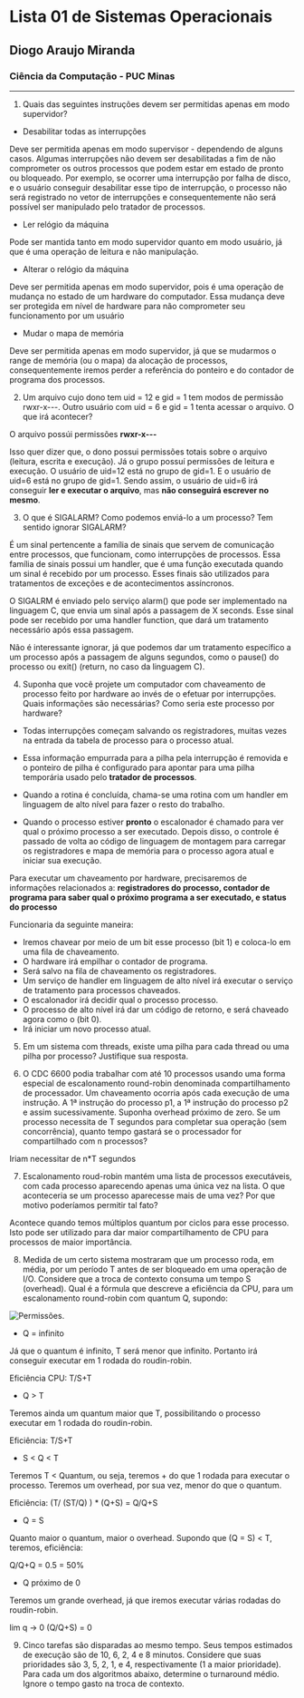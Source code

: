 # Lista 01 de Sistemas Operacionais
## Diogo Araujo Miranda
### Ciência da Computação - PUC Minas

---

1. Quais das seguintes instruções devem ser permitidas apenas em modo supervidor?

- Desabilitar todas as interrupções 

Deve ser permitida apenas em modo supervisor - dependendo de alguns casos. Algumas interrupções não devem ser desabilitadas a fim de não comprometer os outros processos que podem estar em estado de pronto ou bloqueado. Por exemplo, se ocorrer uma interrupção por falha de disco, e o usuário conseguir desabilitar esse tipo de interrupção, o processo não será registrado no vetor de interrupções e consequentemente não será possível ser manipulado pelo tratador de processos.

- Ler relógio da máquina

Pode ser mantida tanto em modo supervidor quanto em modo usuário, já que é uma operação de leitura e não manipulação.

- Alterar o relógio da máquina

Deve ser permitida apenas em modo supervidor, pois é uma operação de mudança no estado de um hardware do computador. Essa mudança deve ser protegida em nível de hardware para não comprometer seu funcionamento por um usuário

- Mudar o mapa de memória

Deve ser permitida apenas em modo supervidor, já que se mudarmos o range de memória (ou o mapa) da alocação de processos, consequentemente iremos perder a referência do ponteiro e do contador de programa dos processos.

2. Um arquivo cujo dono tem uid = 12 e gid = 1 tem modos de permissão rwxr-x---. Outro usuário com  uid = 6 e gid = 1 tenta acessar o arquivo. O que irá acontecer? 

O arquivo possúi permissões **rwxr-x---**

Isso quer dizer que, o dono possui permissões totais sobre o arquivo (leitura, escrita e execução). Já o grupo possuí permissões de leitura e execução. O usuário de uid=12 está no grupo de gid=1. E o usuário de uid=6 está no grupo de gid=1. Sendo assim, o usuário de uid=6 irá conseguir **ler e executar o arquivo**, mas **não conseguirá escrever no mesmo**.

3. O que é SIGALARM? Como podemos enviá-lo a um processo? Tem sentido ignorar SIGALARM? 

É um sinal pertencente a família de sinais que servem de comunicação entre processos, que funcionam, como interrupções de processos. Essa família de sinais possui um handler, que é uma função executada quando um sinal é recebido por um processo. Esses finais são utilizados para tratamentos de exceções e de acontecimentos assíncronos.

O SIGALRM é enviado pelo serviço alarm() que pode ser implementado na linguagem C, que envia um sinal após a passagem de X seconds. Esse sinal pode ser recebido por uma handler function, que dará um tratamento necessário após essa passagem. 

Não é interessante ignorar, já que podemos dar um tratamento específico a um processo após a passagem de alguns segundos, como o pause() do processo ou exit() (return, no caso da linguagem C).

4. Suponha que você projete um computador com chaveamento de processo feito por hardware ao invés de o efetuar por interrupções. Quais informações são necessárias? Como seria este processo por hardware? 

- Todas interrupções começam salvando os registradores, muitas vezes na entrada da tabela de processo para o processo atual. 

- Essa informação empurrada para a pilha pela interrupção é removida e o ponteiro de pilha é configurado para apontar para uma pilha temporária usado pelo **tratador de processos**. 

- Quando a rotina é concluída, chama-se uma rotina com um handler em linguagem de alto nível para fazer o resto do trabalho. 

- Quando o processo estiver **pronto** o escalonador é chamado para ver qual o próximo processo a ser executado. Depois disso, o controle é passado de volta ao código de linguagem de montagem para carregar os registradores e mapa de memória para o processo agora atual e iniciar sua execução. 

Para executar um chaveamento por hardware, precisaremos de informações relacionados a: **registradores do processo, contador de programa para saber qual o próximo programa a ser executado, e status do processo**

Funcionaria da seguinte maneira:

- Iremos chavear por meio de um bit esse processo (bit 1) e coloca-lo em uma fila de chaveamento.
- O hardware irá empilhar o contador de programa. 
- Será salvo na fila de chaveamento os registradores.
- Um serviço de handler em linguagem de alto nível irá executar o serviço de tratamento para processos chaveados.
- O escalonador irá decidir qual o processo processo.
- O processo de alto nível irá dar um código de retorno, e será chaveado agora como o (bit 0). 
- Irá iniciar um novo processo atual.

5. Em um sistema com threads, existe uma pilha para cada thread ou uma pilha por processo? Justifique sua resposta. 

6. O CDC 6600 podia trabalhar com até 10 processos usando uma forma especial de escalonamento round-robin denominada compartilhamento de processador. Um chaveamento ocorria após cada  execução de uma instrução. A 1ª instrução do processo p1, a 1ª instrução do processo p2 e assim sucessivamente. Suponha overhead próximo de zero. Se um processo necessita de T segundos para completar sua operação (sem concorrência),  quanto tempo gastará se o processador for compartilhado com n processos? 

Iriam necessitar de n*T segundos

7. Escalonamento roud-robin mantém uma lista de processos executáveis, com cada processo aparecendo apenas uma única vez na lista. O que aconteceria se um processo aparecesse mais de uma vez? Por que motivo poderíamos permitir tal fato? 

Acontece quando temos múltiplos quantum por ciclos para esse processo. Isto pode ser utilizado para dar maior compartilhamento de CPU para processos de maior importância.

8. Medida de um certo sistema mostraram que um processo roda, em média,  por um período T  antes de ser bloqueado em uma operação de I/O. Considere que a troca de contexto consuma um tempo S (overhead). Qual é a fórmula que descreve a eficiência da CPU,  para um escalonamento round-robin com quantum Q, supondo: 

![Permissões](/doc/roudin_robin.png "Permissões").

- Q = infinito

Já que o quantum é infinito, T será menor que infinito. Portanto irá conseguir executar em 1 rodada do roudin-robin. 

Eficiência CPU: T/S+T 

- Q > T

Teremos ainda um quantum maior que T, possibilitando o processo executar em 1 rodada do roudin-robin. 

Eficiência: T/S+T

- S < Q < T 

Teremos T < Quantum, ou seja, teremos + do que 1 rodada para executar o processo. Teremos um overhead, por sua vez, menor do que o quantum. 

Eficiência: (T/ (ST/Q) ) * (Q+S) = Q/Q+S 

- Q = S

Quanto maior o quantum, maior o overhead. Supondo que (Q = S) < T, teremos, eficiência:

Q/Q+Q = 0.5 = 50%

- Q próximo de 0

Teremos um grande overhead, já que iremos executar várias rodadas do roudin-robin.

lim q -> 0 (Q/Q+S) = 0

9. Cinco tarefas são disparadas ao mesmo tempo. Seus tempos estimados de execução são de 10, 6, 2, 4 e 8 minutos. Considere que suas prioridades são 3, 5, 2, 1, e 4, respectivamente (1 a maior prioridade). Para cada um dos algoritmos abaixo, determine o turnaround médio. Ignore o tempo gasto na troca de contexto. 


